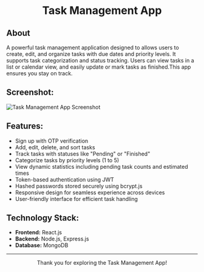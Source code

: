 <!DOCTYPE html>
<html lang="en">
<head>
    <meta charset="UTF-8">
    <meta name="viewport" content="width=device-width, initial-scale=1.0">
</head>
<body>
    <div class="container">
        <h1 style="text-align:center;">Task Management App</h1>
        <h2>About</h2>
        <p>A powerful task management application designed to allows users to create, edit, and organize tasks with due dates and priority levels. It supports task categorization and status tracking. Users can view tasks in a list or calendar view, and easily update or mark tasks as finished.This app ensures you stay on track.</p>
        <h2>Screenshot:</h2>
        <img src="https://res.cloudinary.com/dbalwim60/image/upload/v1735525125/Screenshot_2024-12-30_074327_ycce3l.png" alt="Task Management App Screenshot">
        <h2>Features:</h2>
        <ul>
            <li>Sign up with OTP verification</li>
            <li>Add, edit, delete, and sort tasks</li>
            <li>Track tasks with statuses like "Pending" or "Finished"</li>
            <li>Categorize tasks by priority levels (1 to 5)</li>
            <li>View dynamic statistics including pending task counts and estimated times</li>
            <li>Token-based authentication using JWT</li>
            <li>Hashed passwords stored securely using bcrypt.js</li>
            <li>Responsive design for seamless experience across devices</li>
            <li>User-friendly interface for efficient task handling</li>
        </ul>
        <h2>Technology Stack:</h2>
        <ul>
            <li><strong>Frontend:</strong> React.js</li>
            <li><strong>Backend:</strong> Node.js, Express.js</li>
          <li><strong>Database:</strong> MongoDB </li>
        </ul>
        <hr>
        <p style="text-align: center;">Thank you for exploring the Task Management App!</p>
    </div>
</body>
</html>
